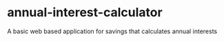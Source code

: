 # annual-interest-calculator
A basic web based application for savings that calculates annual interests
